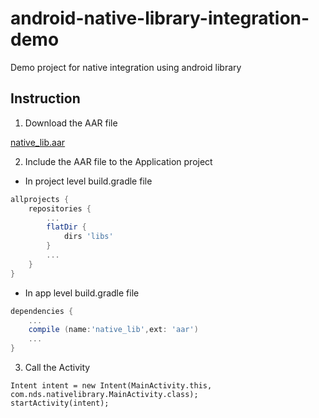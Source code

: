# android-native-library-integration-demo
Demo project for native integration using android library

## Instruction

1. Download the AAR file

  [native_lib.aar](https://github.com/ndsdevteam/android-native-library-integration-demo/raw/master/app/libs/native_lib.aar)

2. Include the AAR file to the Application project
  * In project level build.gradle file
  ```gradle
  allprojects {
      repositories {
          ...
          flatDir {
              dirs 'libs'
          }
          ...
      }
  }
  ```
  * In app level build.gradle file
  ```gradle
  dependencies {
      ...
      compile (name:'native_lib',ext: 'aar')
      ...
  }
  ```
3. Call the Activity

  ```
  Intent intent = new Intent(MainActivity.this, com.nds.nativelibrary.MainActivity.class);
  startActivity(intent);
  ```
